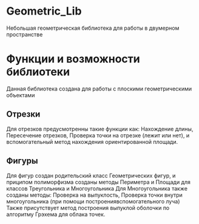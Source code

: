 # Geometric_Lib
Небольшая геометрическая библиотека для работы в двумерном пространстве

# Функции и возможности библиотеки
Данная библиотека создана для работы с плоскими геометрическими объектами
## Отрезки
Для отрезков предусмотренны такие функции как:
Нахождение длины, Пересечение отрезков, Проверка точки на отрезке (лежит или нет),
и вспомогательный метод нахождения ориентированной площади.
## Фигуры
Для фигур создан родительский класс Геометрических фигур,
и приципом полиморфизма созданы методы Периметра и Площади для классов
Треугольника и Многоугольника
Для Многоугольника также созданы методы:
Проверка на выпуклость, Проверка точки внутри многоугольника (при помощи построениявспомогательного луча)
Также присутствует метод построения выпуклой оболочки по алгоритму Грэхема для облака точек.
